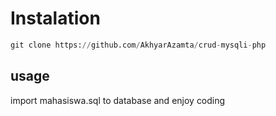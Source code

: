 # Instalation
```python
git clone https://github.com/AkhyarAzamta/crud-mysqli-php
```
## usage
import mahasiswa.sql to database and enjoy coding
